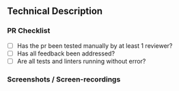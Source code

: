 ## Technical Description

<!-- Description about changes in this pr. Must include explanation
of what this pr does and why it was proposed, please include relevant links
to issues and any information you think relevant -->

### PR Checklist

- [ ] Has the pr been tested manually by at least 1 reviewer?
- [ ] Has all feedback been addressed?
- [ ] Are all tests and linters running without error?

### Screenshots / Screen-recordings

<!-- Add any relevant screenshots or screen-recordings as supporting material. -->